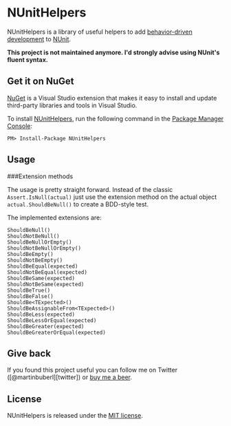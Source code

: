 # NUnitHelpers
NUnitHelpers is a library of useful helpers to add [behavior-driven development][bdd] to [NUnit][nunit].

**This project is not maintained anymore. I'd strongly advise using NUnit's fluent syntax.**

## Get it on NuGet

[NuGet][nuget] is a Visual Studio extension that makes it easy to install and update third-party libraries 
and tools in Visual Studio.

To install [NUnitHelpers][package], run the following command in the [Package Manager Console][pmc]:

    PM> Install-Package NUnitHelpers

## Usage

###Extension methods

The usage is pretty straight forward. Instead of the classic `Assert.IsNull(actual)` just use the extension method on the actual object `actual.ShouldBeNull()` to create a BDD-style test.

The implemented extensions are:

    ShouldBeNull()
    ShouldNotBeNull()
    ShouldBeNullOrEmpty()
    ShouldNotBeNullOrEmpty()
    ShouldBeEmpty()
    ShouldNotBeEmpty()
    ShouldBeEqual(expected)
    ShouldNotBeEqual(expected)
    ShouldBeSame(expected)
    ShouldNotBeSame(expected)
    ShouldBeTrue()
    ShouldBeFalse()
    ShouldBe<TExpected>()
    ShouldBeAssignableFrom<TExpected>()
    ShouldBeLess(expected)
    ShouldBeLessOrEqual(expected)
    ShouldBeGreater(expected)
    ShouldBeGreaterOrEqual(expected)

## Give back

If you found this project useful you can follow me on Twitter ([@martinbuberl][twitter]) or [buy me a beer][donate].

## License
NUnitHelpers is released under the [MIT license][mit].

[bdd]:     http://en.wikipedia.org/wiki/Behavior_Driven_Development
[nunit]:   http://nunit.org
[nuget]:   http://nuget.org
[package]: http://nuget.org/packages/NUnitHelpers
[pmc]:     http://docs.nuget.org/docs/start-here/using-the-package-manager-console
[donate]:  https://www.paypal.com/cgi-bin/webscr?cmd=_s-xclick&hosted_button_id=2AGHGEL2X4VSQ
[mit]:     https://github.com/martinbuberl/NUnitHelpers/blob/master/LICENSE